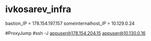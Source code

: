 # ivkosarev_infra
bastion_IP = 178.154.197.157
someinternalhost_IP = 10.129.0.24

#ProxyJump
#ssh -J appuser@178.154.204.15 appuser@10.130.0.16

